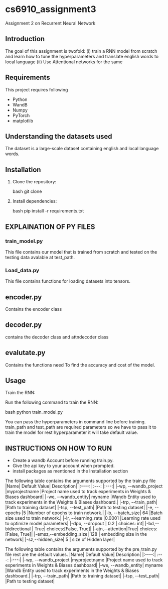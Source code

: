 # cs6910_assignment3

Assignment 2 on Recurrent Neural Network

## Introduction
The goal of this assignment is twofold: (i) train a RNN model from scratch and learn how to tune the hyperparameters and translate english words to local language (ii) Use Attentional networks for the same

## Requirements
This project requires following 

- Python
- WandB
- Numpy
- PyTorch
- matplotlib


## Understanding the datasets used

The dataset is a large-scale dataset containing english and local language words. 



## Installation

1. Clone the repository:

   bash
   git clone 
   

2. Install dependencies:

   bash
   pip install -r requirements.txt
   



## EXPLAINATION OF PY FILES

### train_model.py
This file contains our model that is trained from scratch and tested on the testing data avalable at test_path.


### Load_data.py
This file contains functions for loading datasets into tensors.

## encoder.py 
Contains the encoder class

## decoder.py

contains the decoder class and attndecoder class

## evalutate.py

Contains the functions need To find the accuracy and cost of the model.


## Usage

 Train the RNN:

   Run the following command to train the RNN:

   bash
   python train_model.py <list of arguments passed>

   
   You can pass the hyperparameters in command line before training. train_path and test_path are required parameters so we have to pass it to train the model for rest hyperparameter it will take default value.

## INSTRUCTIONS ON HOW TO RUN 

* Create a wandb Account before running train.py.
* Give the api key to your account when prompted.
* install packages as mentioned in the Installation section
  
The following table contains the arguments supported by the train.py file
|Name|	Default Value|	Description|
|:----:| :---: |:---:|
|-wp, --wandb_project	|myprojectname	|Project name used to track experiments in Weights & Biases dashboard|
|-we, --wandb_entity|	myname	|Wandb Entity used to track experiments in the Weights & Biases dashboard.|
|-trp, --train_path|		|Path to training dataset|
|-tsp, --test_path|		|Path to testing dataset|
|-e, --epochs	|5	|Number of epochs to train network.|
|-b, --batch_size|	64	|Batch size used to train  network.|
|-lr, --learning_rate	|0.0001	|Learning rate used to optimize model parameters|
|-dpo, --dropout | 0.2 | choices: int|
|-bd,--bidirectional | True| choices:[False, True]|
|-atn,--attention|True| choices: [False, True]|
|-emsz,--embedding_size| 128 | embedding size  in the network|
|-sz,--hidden_size| 5 | size of Hidden layer|



The following table contains the arguments supported by the pre_train.py file rest are the default values.
|Name|	Default Value|	Description|
|:----:| :---: |:---:|
|-wp, --wandb_project	|myprojectname	|Project name used to track experiments in Weights & Biases dashboard|
|-we, --wandb_entity|	myname	|Wandb Entity used to track experiments in the Weights & Biases dashboard.|
|-trp, --train_path|		|Path to training dataset|
|-tsp, --test_path|		|Path to testing dataset|
